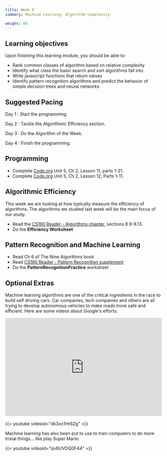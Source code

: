 ```yaml
---
title: Week 8
summary: Machine Learning, Algorithm Complexity

weight: 80
---
```


## Learning objectives

Upon finishing this learning module, you should be able to:

* Rank common classes of algorithm based on relative complexity
* Identify what class the basic search and sort algorithms fall into
* Write javascript functions that return values
* Identify pattern recognition algorithms and predict the behavior of simple decision trees and
neural networks

## Suggested Pacing

Day 1
: Start the programming.

Day 2
: Tackle the Algorithmic Efficiency section.

Day 3
: Do the Algorithm of the Week.

Day 4
: Finish the programming.

## Programming

* Complete [Code.org](https://studio.code.org/home) Unit 5, Ch 2, Lesson 11, parts 1-21.
* Complete [Code.org](https://studio.code.org/home) Unit 5, Ch 2, Lesson 12, Parts 1-11.

## Algorithmic Efficiency

This week we are looking at how typically measure the efficiency of algorithms. The
algorithms we studied last week will be the main focus of our study.

* Read the [CS160 Reader - Algorithms chapter](http://computerscience.chemeketa.edu/cs160Reader/Algorithms/index.html),
sections 8.9-8.13.
* Do the **Efficiency Worksheet**

## Pattern Recognition and Machine Learning

* Read Ch 6 of The Nine Algorithms book
* Read [CS160 Reader - Pattern Recognition supplement](http://computerscience.chemeketa.edu/cs160Reader/NineAlgorithms/PatternRecognition2.html)
* Do the **PatternRecognitionPractice** worksheet

## Optional Extras

Machine learning algorithms are one of the critical ingredients in the race to build self driving
cars. Car companies, tech companies and others are all trying to develop autonomous vehicles to
make roads more safe and efficient. Here are some videos about Google's efforts:

<iframe src="https://embed.ted.com/talks/sebastian_thrun_google_s_driverless_car" width="560" height="315" frameborder="0" scrolling="no" webkitAllowFullScreen mozallowfullscreen allowFullScreen style="max-width: 100%; margin: 0 auto; margin-bottom: 1rem; display: block;"></iframe>

{{< youtube videoid="dk3oc1Hr62g" >}}

Machine learning has also been put to use to train computers to do more trivial things... like
play Super Mario:

{{< youtube videoid="qv6UVOQ0F44" >}}